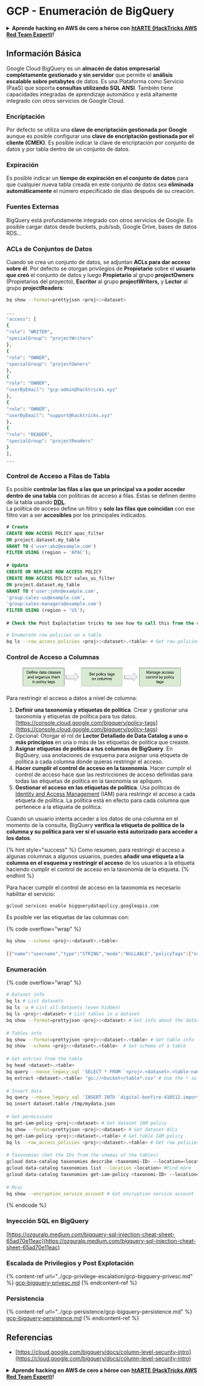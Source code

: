 # GCP - Enumeración de BigQuery

<details>

<summary><strong>Aprende hacking en AWS de cero a héroe con</strong> <a href="https://training.hacktricks.xyz/courses/arte"><strong>htARTE (HackTricks AWS Red Team Expert)</strong></a><strong>!</strong></summary>

Otras formas de apoyar a HackTricks:

* Si quieres ver a tu **empresa anunciada en HackTricks** o **descargar HackTricks en PDF**, consulta los [**PLANES DE SUSCRIPCIÓN**](https://github.com/sponsors/carlospolop)!
* Consigue el [**merchandising oficial de PEASS & HackTricks**](https://peass.creator-spring.com)
* Descubre [**La Familia PEASS**](https://opensea.io/collection/the-peass-family), nuestra colección de [**NFTs exclusivos**](https://opensea.io/collection/the-peass-family)
* **Únete al** 💬 [**grupo de Discord**](https://discord.gg/hRep4RUj7f) o al [**grupo de Telegram**](https://t.me/peass) o **sigue** a **Twitter** 🐦 [**@carlospolopm**](https://twitter.com/carlospolopm)**.**
* **Comparte tus trucos de hacking enviando PRs a los repositorios de** [**HackTricks**](https://github.com/carlospolop/hacktricks) y [**HackTricks Cloud**](https://github.com/carlospolop/hacktricks-cloud)
* &#x20;github.

</details>

## Información Básica

Google Cloud BigQuery es un **almacén de datos empresarial completamente gestionado y sin servidor** que permite el **análisis escalable sobre petabytes** de datos. Es una Plataforma como Servicio (PaaS) que soporta **consultas utilizando SQL ANSI**. También tiene capacidades integradas de aprendizaje automático y está altamente integrado con otros servicios de Google Cloud.

### Encriptación

Por defecto se utiliza una **clave de encriptación gestionada por Google** aunque es posible configurar una **clave de encriptación gestionada por el cliente (CMEK)**. Es posible indicar la clave de encriptación por conjunto de datos y por tabla dentro de un conjunto de datos.

### Expiración

Es posible indicar un **tiempo de expiración en el conjunto de datos** para que cualquier nueva tabla creada en este conjunto de datos sea **eliminada automáticamente** el número especificado de días después de su creación.

### Fuentes Externas

BigQuery está profundamente integrado con otros servicios de Google. Es posible cargar datos desde buckets, pub/sub, Google Drive, bases de datos RDS...

### ACLs de Conjuntos de Datos

Cuando se crea un conjunto de datos, se adjuntan **ACLs para dar acceso sobre él**. Por defecto se otorgan privilegios de **Propietario** sobre el **usuario que creó** el conjunto de datos y luego **Propietario** al grupo **projectOwners** (Propietarios del proyecto), **Escritor** al grupo **projectWriters,** y **Lector** al grupo **projectReaders**:
```bash
bq show --format=prettyjson <proj>:<dataset>

...
"access": [
{
"role": "WRITER",
"specialGroup": "projectWriters"
},
{
"role": "OWNER",
"specialGroup": "projectOwners"
},
{
"role": "OWNER",
"userByEmail": "gcp-admin@hacktricks.xyz"
},
{
"role": "OWNER",
"userByEmail": "support@hacktricks.xyz"
},
{
"role": "READER",
"specialGroup": "projectReaders"
}
],
...
```
### Control de Acceso a Filas de Tabla

Es posible **controlar las filas a las que un principal va a poder acceder dentro de una tabla** con políticas de acceso a filas. Estas se definen dentro de la tabla usando [**DDL**](https://cloud.google.com/bigquery/docs/reference/standard-sql/data-definition-language#create_row_access_policy_statement).\
La política de acceso define un filtro y **solo las filas que coincidan** con ese filtro van a ser **accesibles** por los principales indicados.
```sql
# Create
CREATE ROW ACCESS POLICY apac_filter
ON project.dataset.my_table
GRANT TO ('user:abc@example.com')
FILTER USING (region = 'APAC');

# Update
CREATE OR REPLACE ROW ACCESS POLICY
CREATE ROW ACCESS POLICY sales_us_filter
ON project.dataset.my_table
GRANT TO ('user:john@example.com',
'group:sales-us@example.com',
'group:sales-managers@example.com')
FILTER USING (region = 'US');

# Check the Post Exploitation tricks to see how to call this from the cli
```

```bash
# Enumerate row policies on a table
bq ls --row_access_policies <proj>:<dataset>.<table> # Get row policies
```
### Control de Acceso a Columnas

<figure><img src="../../../.gitbook/assets/image.png" alt=""><figcaption></figcaption></figure>

Para restringir el acceso a datos a nivel de columna:

1. **Definir una taxonomía y etiquetas de política**. Crear y gestionar una taxonomía y etiquetas de política para tus datos. [https://console.cloud.google.com/bigquery/policy-tags](https://console.cloud.google.com/bigquery/policy-tags)
2. Opcional: Otorgar el rol de **Lector Detallado de Data Catalog a uno o más principios** en una o más de las etiquetas de política que creaste.
3. **Asignar etiquetas de política a tus columnas de BigQuery**. En BigQuery, usa anotaciones de esquema para asignar una etiqueta de política a cada columna donde quieras restringir el acceso.
4. **Hacer cumplir el control de acceso en la taxonomía**. Hacer cumplir el control de acceso hace que las restricciones de acceso definidas para todas las etiquetas de política en la taxonomía se apliquen.
5. **Gestionar el acceso en las etiquetas de política**. Usa políticas de [Identity and Access Management](https://cloud.google.com/iam) (IAM) para restringir el acceso a cada etiqueta de política. La política está en efecto para cada columna que pertenece a la etiqueta de política.

Cuando un usuario intenta acceder a los datos de una columna en el momento de la consulta, BigQuery **verifica la etiqueta de política de la columna y su política para ver si el usuario está autorizado para acceder a los datos**.

{% hint style="success" %}
Como resumen, para restringir el acceso a algunas columnas a algunos usuarios, puedes **añadir una etiqueta a la columna en el esquema y restringir el acceso** de los usuarios a la etiqueta haciendo cumplir el control de acceso en la taxonomía de la etiqueta.
{% endhint %}

Para hacer cumplir el control de acceso en la taxonomía es necesario habilitar el servicio:
```bash
gcloud services enable bigquerydatapolicy.googleapis.com
```
Es posible ver las etiquetas de las columnas con:

{% code overflow="wrap" %}
```bash
bq show --schema <proj>:<dataset>.<table>

[{"name":"username","type":"STRING","mode":"NULLABLE","policyTags":{"names":["projects/.../locations/us/taxonomies/2030629149897327804/policyTags/7703453142914142277"]},"maxLength":"20"},{"name":"age","type":"INTEGER","mode":"NULLABLE"}]
```
### Enumeración

{% code overflow="wrap" %}
```bash
# Dataset info
bq ls # List datasets
bq ls -a # List all datasets (even hidden)
bq ls <proj>:<dataset> # List tables in a dataset
bq show --format=prettyjson <proj>:<dataset> # Get info about the dataset (like ACLs)

# Tables info
bq show --format=prettyjson <proj>:<dataset>.<table> # Get table info
bq show --schema <proj>:<dataset>.<table>  # Get schema of a table

# Get entries from the table
bq head <dataset>.<table>
bq query --nouse_legacy_sql 'SELECT * FROM `<proj>.<dataset>.<table-name>` LIMIT 1000'
bq extract <dataset>.<table> "gs://<bucket>/table*.csv" # Use the * so it can dump everything in different files

# Insert data
bq query --nouse_legacy_sql 'INSERT INTO `digital-bonfire-410512.importeddataset.tabletest` (rank, refresh_date, dma_name, dma_id, term, week, score) VALUES (22, "2023-12-28", "Baltimore MD", 512, "Ms", "2019-10-13", 62), (22, "2023-12-28", "Baltimore MD", 512, "Ms", "2020-05-24", 67)'
bq insert dataset.table /tmp/mydata.json

# Get permissions
bq get-iam-policy <proj>:<dataset> # Get dataset IAM policy
bq show --format=prettyjson <proj>:<dataset> # Get dataset ACLs
bq get-iam-policy <proj>:<dataset>.<table> # Get table IAM policy
bq ls --row_access_policies <proj>:<dataset>.<table> # Get row policies

# Taxonomies (Get the IDs from the shemas of the tables)
gcloud data-catalog taxonomies describe <taxonomi-ID> --location=<location>
gcloud data-catalog taxonomies list --location <location> #Find more
gcloud data-catalog taxonomies get-iam-policy <taxonomi-ID> --location=<location>

# Misc
bq show --encryption_service_account # Get encryption service account
```
{% endcode %}

### Inyección SQL en BigQuery

[https://ozguralp.medium.com/bigquery-sql-injection-cheat-sheet-65ad70e11eac](https://ozguralp.medium.com/bigquery-sql-injection-cheat-sheet-65ad70e11eac)

### Escalada de Privilegios y Post Explotación

{% content-ref url="../gcp-privilege-escalation/gcp-bigquery-privesc.md" %}
[gcp-bigquery-privesc.md](../gcp-privilege-escalation/gcp-bigquery-privesc.md)
{% endcontent-ref %}

### Persistencia

{% content-ref url="../gcp-persistence/gcp-bigquery-persistence.md" %}
[gcp-bigquery-persistence.md](../gcp-persistence/gcp-bigquery-persistence.md)
{% endcontent-ref %}

## Referencias

* [https://cloud.google.com/bigquery/docs/column-level-security-intro](https://cloud.google.com/bigquery/docs/column-level-security-intro)

<details>

<summary><strong>Aprende hacking en AWS de cero a héroe con</strong> <a href="https://training.hacktricks.xyz/courses/arte"><strong>htARTE (HackTricks AWS Red Team Expert)</strong></a><strong>!</strong></summary>

Otras formas de apoyar a HackTricks:

* Si quieres ver a tu **empresa anunciada en HackTricks** o **descargar HackTricks en PDF**, consulta los [**PLANES DE SUSCRIPCIÓN**](https://github.com/sponsors/carlospolop)!
* Consigue el [**merchandising oficial de PEASS & HackTricks**](https://peass.creator-spring.com)
* Descubre [**La Familia PEASS**](https://opensea.io/collection/the-peass-family), nuestra colección de [**NFTs**](https://opensea.io/collection/the-peass-family) exclusivos
* **Únete al** 💬 [**grupo de Discord**](https://discord.gg/hRep4RUj7f) o al [**grupo de Telegram**](https://t.me/peass) o **sígueme** en **Twitter** 🐦 [**@carlospolopm**](https://twitter.com/carlospolopm)**.**
* **Comparte tus trucos de hacking enviando PRs a los repositorios de** [**HackTricks**](https://github.com/carlospolop/hacktricks) y [**HackTricks Cloud**](https://github.com/carlospolop/hacktricks-cloud)
* &#x20;github.

</details>
